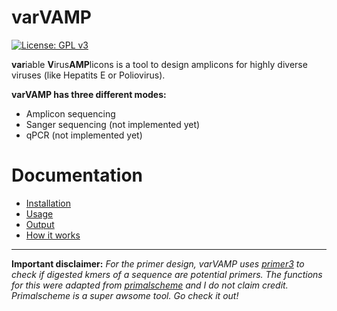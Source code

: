 # varVAMP

[![License: GPL v3](https://img.shields.io/badge/License-GPLv3-blue.svg)](https://www.gnu.org/licenses/gpl-3.0)

**var**iable **V**irus**AMP**licons is a tool to design amplicons for highly diverse viruses (like Hepatits E or Poliovirus).

**varVAMP has three different modes:**

* Amplicon sequencing
* Sanger sequencing (not implemented yet)
* qPCR (not implemented yet)


# Documentation

* [Installation](docs/installation.md)
* [Usage](docs/usage.md)
* [Output](docs/output.md)
* [How it works](docs/how_varvamp_works.md)

---

**Important disclaimer:**
*For the primer design, varVAMP uses [primer3](https://pypi.org/project/primer3-py/) to check if digested kmers of a sequence are potential primers. The functions for this were adapted from [primalscheme](www.github.com/aresti/primalscheme) and I do not claim credit. Primalscheme is a super awsome tool. Go check it out!*
